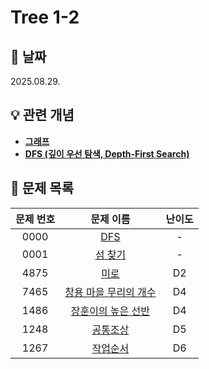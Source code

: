 # Tree 1-2

## 📆 날짜
2025.08.29.

## 💡 관련 개념

* [**그래프**](https://github.com/ajjoona-git/TIL/blob/master/algorithm/graph.md)
* [**DFS (깊이 우선 탐색, Depth-First Search)**](https://github.com/ajjoona-git/TIL/blob/master/algorithm/dfs.md)


## 📌 문제 목록

| 문제 번호 | 문제 이름 | 난이도 | 
| :---: | :---: | :---: |
| 0000 | [DFS](./0000/) | - |
| 0001 | [섬 찾기](./0001/) | - |
| 4875 | [미로](./4875/) | D2 |
| 7465 | [창용 마을 무리의 개수](./7465/) | D4 |
| 1486 | [장훈이의 높은 선반](./1486/) | D4 |
| 1248 | [공통조상](./1248/) | D5 |
| 1267 | [작업순서](./1267/) | D6 |